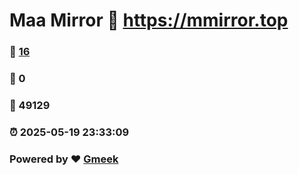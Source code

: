 # Maa Mirror :link: https://mmirror.top 
### :page_facing_up: [16](https://mmirror.top/tag.html) 
### :speech_balloon: 0 
### :hibiscus: 49129 
### :alarm_clock: 2025-05-19 23:33:09 
### Powered by :heart: [Gmeek](https://github.com/Meekdai/Gmeek)
